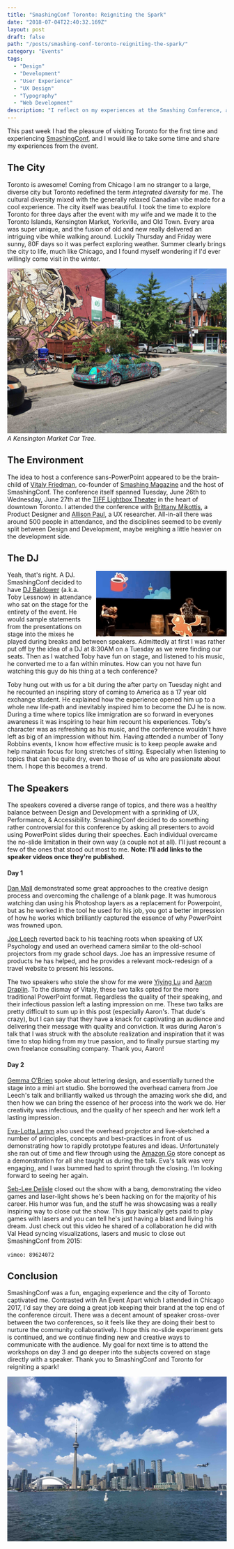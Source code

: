 ```yaml
---
title: "SmashingConf Toronto: Reigniting the Spark"
date: "2018-07-04T22:40:32.169Z"
layout: post
draft: false
path: "/posts/smashing-conf-toronto-reigniting-the-spark/"
category: "Events"
tags:
  - "Design"
  - "Development"
  - "User Experience"
  - "UX Design"
  - "Typography"
  - "Web Development"
description: "I reflect on my experiences at the Smashing Conference, and exploring the city of Toronto."
---
```


This past week I had the pleasure of visiting Toronto for the first time and experiencing [SmashingConf](https://www.smashingmagazine.com/events/toronto-2018/), and I would like to take some time and share my experiences from the event.

## The City

Toronto is awesome!  Coming from Chicago I am no stranger to a large, diverse city but Toronto redefined the term _integrated diversity_ for me.  The cultural diversity mixed with the generally relaxed Canadian vibe made for a cool experience.  The city itself was beautiful.  I took the time to explore Toronto for three days after the event with my wife and we made it to the Toronto Islands, Kensington Market, Yorkville, and Old Town.  Every area was super unique, and the fusion of old and new really delivered an intriguing vibe while walking around.  Luckily Thursday and Friday were sunny, 80F days so it was perfect exploring weather. Summer clearly brings the city to life, much like Chicago, and I found myself wondering if I'd ever willingly come visit in the winter.

![Toronto Car Tree](./kensington-car-tree.jpg)
*A Kensington Market Car Tree.*

## The Environment

The idea to host a conference sans-PowerPoint appeared to be the brain-child of [Vitaly Friedman](https://www.smashingmagazine.com/author/vitaly-friedman/), co-founder of [Smashing Magazine](https://www.smashingmagazine.com/) and the host of SmashingConf.  The conference itself spanned Tuesday, June 26th to Wednesday, June 27th at the [TIFF Lightbox Theater](https://www.google.com/maps/place/TIFF+Bell+Lightbox/@43.6465295,-79.3904082,15z/data=!4m5!3m4!1s0x0:0x4f67cc5a0d114196!8m2!3d43.6465295!4d-79.3904082) in the heart of downtown Toronto.  I attended the conference with [Brittany Mikottis](http://www.mikottisdesign.com/), a Product Designer and [Allison Paul](https://www.linkedin.com/in/allisonpaul/), a UX researcher.  All-in-all there was around 500 people in attendance, and the disciplines seemed to be evenly split between Design and Development, maybe weighing a little heavier on the development side.

## The DJ


<img style="width: 300px; float: right; margin-left: 5px;" src="toby-dancing.gif"> Yeah, that's right. A DJ.  SmashingConf decided to have [DJ Baldower](https://twitter.com/baldower) (a.k.a. Toby Lessnow) in attendance who sat on the stage for the entirety of the event.  He would sample statements from the presentations on stage into the mixes he played during breaks and between speakers.  Admittedly at first I was rather put off by the idea of a DJ at 8:30AM on a Tuesday as we were finding our seats. Then as I watched Toby have fun on stage, and listened to his music, he converted me to a fan within minutes.  How can you not have fun watching this guy do his thing at a tech conference?  

Toby hung out with us for a bit during the after party on Tuesday night and he recounted an inspiring story of coming to America as a 17 year old exchange student. He explained how the experience opened him up to a whole new life-path and inevitably inspired him to become the DJ he is now.  During a time where topics like immigration are so forward in everyones awareness it was inspiring to hear him recount his experiences.  Toby's character was as refreshing as his music, and the conference wouldn't have left as big of an impression without him. Having attended a number of Tony Robbins events, I know how effective music is to keep people awake and help maintain focus for long stretches of sitting. Especially when listening to topics that can be quite dry, even to those of us who are passionate about them.  I hope this becomes a trend.

## The Speakers

The speakers covered a diverse range of topics, and there was a healthy balance between Design and Development with a sprinkling of UX, Performance, & Accessibility.  SmashingConf decided to do something rather controversial for this conference by asking all presenters to avoid using PowerPoint slides during their speeches.  Each individual overcame the no-slide limitation in their own way (a couple not at all). I'll just recount a few of the ones that stood out most to me. **Note: I'll add links to the speaker videos once they're published.**

#### Day 1

[Dan Mall](https://twitter.com/danielmall) demonstrated some great approaches to the creative design process and overcoming the challenge of a blank page.  It was humorous watching dan using his Photoshop layers as a replacement for Powerpoint, but as he worked in the tool he used for his job, you got a better impression of how he works which brilliantly captured the essence of why PowerPoint was frowned upon.

[Joe Leech](https://twitter.com/mrJoe) reverted back to his teaching roots when speaking of UX Psychology and used an overhead camera similar to the old-school projectors from my grade school days.  Joe has an impressive resume of products he has helped, and he provides a relevant mock-redesign of a travel website to present his lessons.

The two speakers who stole the show for me were [Yiying Lu](https://twitter.com/YiyingLu) and [Aaron Draplin](https://twitter.com/draplin).  To the dismay of Vitaly, these two talks opted for the more traditional PowerPoint format. Regardless the quality of their speaking, and their infectious passion left a lasting impression on me.  These two talks are pretty difficult to sum up in this post (especially Aaron's.  That dude's crazy), but I can say that they have a knack for captivating an audience and delivering their message with quality and conviction. It was during Aaron's talk that I was struck with the absolute realization and inspiration that it was time to stop hiding from my true passion, and to finally pursue starting my own freelance consulting company.  Thank you, Aaron!

#### Day 2

[Gemma O'Brien](https://twitter.com/mrseaves) spoke about lettering design, and essentially turned the stage into a mini art studio.  She borrowed the overhead camera from Joe Leech's talk and brilliantly walked us through the amazing work she did, and then how we can bring the essence of her process into the work we do.  Her creativity was infectious, and the quality of her speech and her work left a lasting impression.

[Eva-Lotta Lamm](https://twitter.com/evalottchen) also used the overhead projector and live-sketched a number of principles, concepts and best-practices in front of us demonstrating how to rapidly prototype features and ideas.  Unfortunately she ran out of time and flew through using the [Amazon Go](https://www.amazon.com/b?ie=UTF8&node=16008589011) store concept as a demonstration for all she taught us during the talk. Eva's talk was very engaging, and I was bummed had to sprint through the closing.  I'm looking forward to seeing her again.

[Seb-Lee Delisle](https://twitter.com/seb_ly) closed out the show with a bang, demonstrating the video games and laser-light shows he's been hacking on for the majority of his career.  His humor was fun, and the stuff he was showcasing was a really inspiring way to close out the show.  This guy basically gets paid to play games with lasers and you can tell he's just having a blast and living his dream.  Just check out this video he shared of a collaboration he did with Val Head syncing visualizations, lasers and music to close out SmashingConf from 2015:

<div class="post-body__video">

`vimeo: 89624072`

</div>

## Conclusion

SmashingConf was a fun, engaging experience and the city of Toronto captivated me.  Contrasted with An Event Apart which I attended in Chicago 2017, I'd say they are doing a great job keeping their brand at the top end of the conference circuit. There was a decent amount of speaker cross-over between the two conferences, so it feels like they are doing their best to nurture the community collaboratively.  I hope this no-slide experiment gets is continued, and we continue finding new and creative ways to communicate with the audience.  My goal for next time is to attend the workshops on day 3 and go deeper into the subjects covered on stage directly with a speaker.  Thank you to SmashingConf and Toronto for reigniting a spark!

![Toronto Skyline](./toronto-skyline.jpg)
